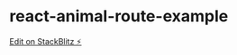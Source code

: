 # react-animal-route-example

[Edit on StackBlitz ⚡️](https://stackblitz.com/edit/react-animal-route-example)